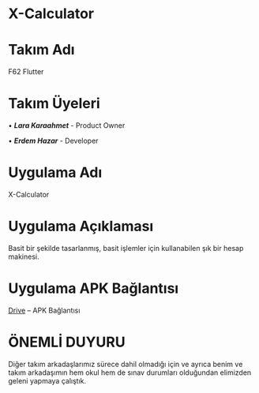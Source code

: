 # X-Calculator

# Takım Adı
F62 Flutter

# Takım Üyeleri

• _**Lara Karaahmet**_ - Product Owner

• _**Erdem Hazar**_ - Developer

# Uygulama Adı

X-Calculator

# Uygulama Açıklaması
Basit bir şekilde tasarlanmış, basit işlemler için kullanabilen şık bir hesap makinesi.

# Uygulama APK Bağlantısı
[Drive](https://drive.google.com/file/d/1-QcaKjIbTU3b0_w1Yg2czJ1lJEcgS2Eo/view?usp=sharing) – APK Bağlantısı



# ÖNEMLİ DUYURU
Diğer takım arkadaşlarımız sürece dahil olmadığı için ve ayrıca benim ve takım arkadaşımın hem okul hem de sınav durumları olduğundan elimizden geleni yapmaya çalıştık.
